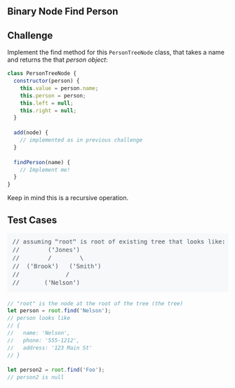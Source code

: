 Binary Node Find Person
---

## Challenge

Implement the find method for this `PersonTreeNode` class, that takes a name and returns the that _person object_:

```js
class PersonTreeNode {
  constructor(person) {
    this.value = person.name;
    this.person = person;
    this.left = null;
    this.right = null;
  }

  add(node) {
    // implemented as in previous challenge
  }

  findPerson(name) {
    // Implement me!
  }
}
```

Keep in mind this is a recursive operation.

## Test Cases

![Person Tree](person-nodes.png)


```js
// "root" is the node at the root of the tree (the tree)
let person = root.find('Nelson');
// person looks like
// { 
//   name: 'Nelson', 
//   phone: '555-1212', 
//   address: '123 Main St' 
// }

let person2 = root.find('Foo');
// person2 is null
```